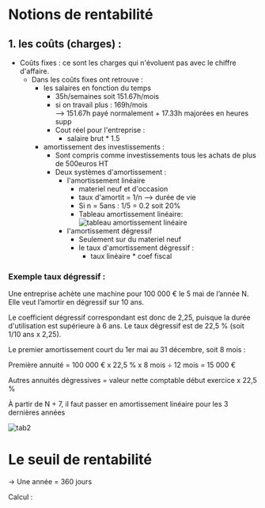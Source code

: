 # Notions de rentabilité

## 1. les coûts (charges) :

  - Coûts fixes : ce sont les charges qui n'évoluent pas avec le chiffre d'affaire.
    - Dans les coûts fixes ont retrouve :
      - les salaires en fonction du temps
        - 35h/semaines soit 151.67h/mois
        - si on travail plus : 169h/mois  
        \--> 151.67h payé normalement + 17.33h majorées en heures supp
        - Cout réel pour l'entreprise :
          - salaire brut * 1.5
      - amortissement des investissements :
        - Sont compris comme investissements tous les achats de plus de 500euros HT
        - Deux systèmes d'amortissement :
          - l'amortissement linéaire
            - materiel neuf et d'occasion
            - taux d'amortit = 1/n --> durée de vie
            - Si n = 5ans : 1/5 = 0.2 soit 20%
            - Tableau amortissement linéaire: <br />  ![tableau amortissement linéaire](./media/tab1.png)
          - l'amortissement dégressif
            - Seulement sur du materiel neuf
            - le taux d'amortissement dégressif :
              - taux linéaire * coef fiscal
  ### Exemple taux dégressif :
  Une entreprise achète une machine pour 100 000 € le 5 mai de l’année N. Elle veut l’amortir en dégressif sur 10 ans.

Le coefficient dégressif correspondant est donc de 2,25, puisque la durée d'utilisation est supérieure à 6 ans. Le taux dégressif est de 22,5 % (soit 1/10 ans x 2,25).

Le premier amortissement court du 1er mai au 31 décembre, soit 8 mois :

Première annuité = 100 000 € x 22,5 % x 8 mois ÷ 12 mois = 15 000 €

Autres annuités dégressives = valeur nette comptable début exercice x 22,5 %

À partir de N + 7, il faut passer en amortissement linéaire pour les 3 dernières années

![tab2](./media/tab2.png)

# Le seuil de rentabilité

-> Une année = 360 jours

Calcul : 
